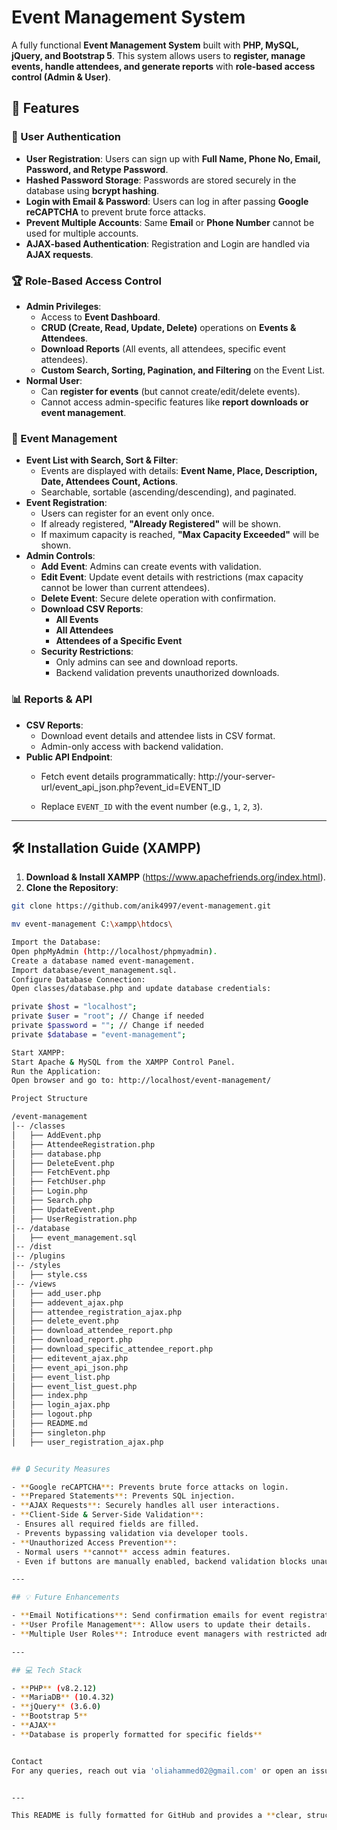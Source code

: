 # Event Management System

A fully functional **Event Management System** built with **PHP, MySQL, jQuery, and Bootstrap 5**. This system allows users to **register, manage events, handle attendees, and generate reports** with **role-based access control (Admin & User)**.

## 📌 Features

### 🔐 User Authentication
- **User Registration**: Users can sign up with **Full Name, Phone No, Email, Password, and Retype Password**.
- **Hashed Password Storage**: Passwords are stored securely in the database using **bcrypt hashing**.
- **Login with Email & Password**: Users can log in after passing **Google reCAPTCHA** to prevent brute force attacks.
- **Prevent Multiple Accounts**: Same **Email** or **Phone Number** cannot be used for multiple accounts.
- **AJAX-based Authentication**: Registration and Login are handled via **AJAX requests**.

### 🏆 Role-Based Access Control
- **Admin Privileges**:
  - Access to **Event Dashboard**.
  - **CRUD (Create, Read, Update, Delete)** operations on **Events & Attendees**.
  - **Download Reports** (All events, all attendees, specific event attendees).
  - **Custom Search, Sorting, Pagination, and Filtering** on the Event List.
- **Normal User**:
  - Can **register for events** (but cannot create/edit/delete events).
  - Cannot access admin-specific features like **report downloads or event management**.

### 📅 Event Management
- **Event List with Search, Sort & Filter**:
  - Events are displayed with details: **Event Name, Place, Description, Date, Attendees Count, Actions**.
  - Searchable, sortable (ascending/descending), and paginated.
- **Event Registration**:
  - Users can register for an event only once.
  - If already registered, **"Already Registered"** will be shown.
  - If maximum capacity is reached, **"Max Capacity Exceeded"** will be shown.
- **Admin Controls**:
  - **Add Event**: Admins can create events with validation.
  - **Edit Event**: Update event details with restrictions (max capacity cannot be lower than current attendees).
  - **Delete Event**: Secure delete operation with confirmation.
  - **Download CSV Reports**:
    - **All Events**
    - **All Attendees**
    - **Attendees of a Specific Event**
  - **Security Restrictions**:
    - Only admins can see and download reports.
    - Backend validation prevents unauthorized downloads.

### 📊 Reports & API
- **CSV Reports**:
  - Download event details and attendee lists in CSV format.
  - Admin-only access with backend validation.
- **Public API Endpoint**:
  - Fetch event details programmatically: http://your-server-url/event_api_json.php?event_id=EVENT_ID

  - Replace `EVENT_ID` with the event number (e.g., `1`, `2`, `3`).

---

## 🛠 Installation Guide (XAMPP)

1. **Download & Install XAMPP** (https://www.apachefriends.org/index.html).
2. **Clone the Repository**:
 ```sh
 git clone https://github.com/anik4997/event-management.git

mv event-management C:\xampp\htdocs\

Import the Database:
Open phpMyAdmin (http://localhost/phpmyadmin).
Create a database named event-management.
Import database/event_management.sql.
Configure Database Connection:
Open classes/database.php and update database credentials:

private $host = "localhost";
private $user = "root"; // Change if needed
private $password = ""; // Change if needed
private $database = "event-management";

Start XAMPP:
Start Apache & MySQL from the XAMPP Control Panel.
Run the Application:
Open browser and go to: http://localhost/event-management/

Project Structure

/event-management
│-- /classes
│   ├── AddEvent.php
│   ├── AttendeeRegistration.php
│   ├── database.php
│   ├── DeleteEvent.php
│   ├── FetchEvent.php
│   ├── FetchUser.php
│   ├── Login.php
│   ├── Search.php
│   ├── UpdateEvent.php
│   ├── UserRegistration.php
│-- /database
│   ├── event_management.sql
│-- /dist
│-- /plugins
│-- /styles
│   ├── style.css
│-- /views
│   ├── add_user.php
│   ├── addevent_ajax.php
│   ├── attendee_registration_ajax.php
│   ├── delete_event.php
│   ├── download_attendee_report.php
│   ├── download_report.php
│   ├── download_specific_attendee_report.php
│   ├── editevent_ajax.php
│   ├── event_api_json.php
│   ├── event_list.php
│   ├── event_list_guest.php
│   ├── index.php
│   ├── login_ajax.php
│   ├── logout.php
│   ├── README.md
│   ├── singleton.php
│   ├── user_registration_ajax.php


## 🔒 Security Measures

- **Google reCAPTCHA**: Prevents brute force attacks on login.  
- **Prepared Statements**: Prevents SQL injection.  
- **AJAX Requests**: Securely handles all user interactions.  
- **Client-Side & Server-Side Validation**:  
  - Ensures all required fields are filled.  
  - Prevents bypassing validation via developer tools.  
- **Unauthorized Access Prevention**:  
  - Normal users **cannot** access admin features.  
  - Even if buttons are manually enabled, backend validation blocks unauthorized actions.  

---

## 💡 Future Enhancements

- **Email Notifications**: Send confirmation emails for event registration.  
- **User Profile Management**: Allow users to update their details.  
- **Multiple User Roles**: Introduce event managers with restricted admin access.  

---

## 💻 Tech Stack

- **PHP** (v8.2.12)  
- **MariaDB** (10.4.32)  
- **jQuery** (3.6.0)  
- **Bootstrap 5**  
- **AJAX**  
- **Database is properly formatted for specific fields**


Contact
For any queries, reach out via 'oliahammed02@gmail.com' or open an issue in the repository.


---

This README is fully formatted for GitHub and provides a **clear, structured** overview of your project! 🚀 Let me know if you need modifications. 😊
